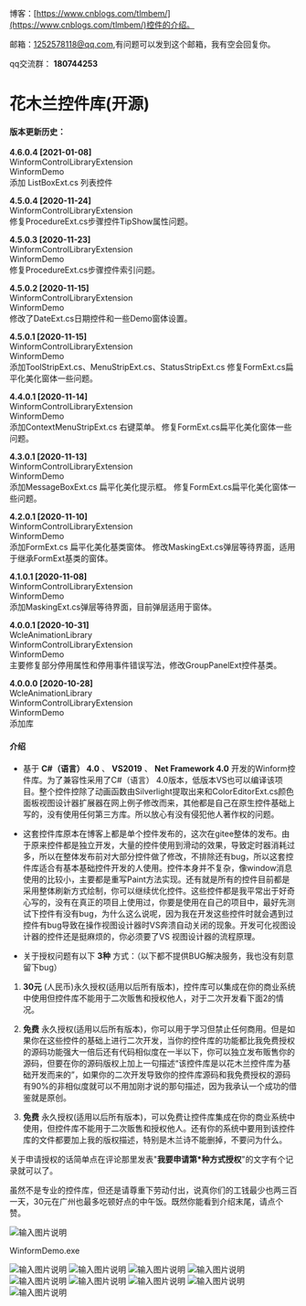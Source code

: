 博客：[https://www.cnblogs.com/tlmbem/](https://www.cnblogs.com/tlmbem/)控件的介绍。

邮箱：1252578118@qq.com,有问题可以发到这个邮箱，我有空会回复你。

qq交流群： **180744253** 


# 花木兰控件库(开源)

#### 版本更新历史：

**4.6.0.4       [2021-01-08]**  
WinformControlLibraryExtension  
WinformDemo   
添加 ListBoxExt.cs 列表控件 


**4.5.0.4       [2020-11-24]**  
WinformControlLibraryExtension  
修复ProcedureExt.cs步骤控件TipShow属性问题。 

**4.5.0.3       [2020-11-23]**  
WinformControlLibraryExtension  
WinformDemo   
修复ProcedureExt.cs步骤控件索引问题。 

**4.5.0.2       [2020-11-15]**  
WinformControlLibraryExtension  
WinformDemo   
修改了DateExt.cs日期控件和一些Demo窗体设置。 

**4.5.0.1       [2020-11-15]**  
WinformControlLibraryExtension  
WinformDemo   
添加ToolStripExt.cs、MenuStripExt.cs、StatusStripExt.cs
修复FormExt.cs扁平化美化窗体一些问题。 

**4.4.0.1       [2020-11-14]**  
WinformControlLibraryExtension  
WinformDemo   
添加ContextMenuStripExt.cs 右键菜单。
修复FormExt.cs扁平化美化窗体一些问题。 

**4.3.0.1       [2020-11-13]**  
WinformControlLibraryExtension  
WinformDemo   
添加MessageBoxExt.cs 扁平化美化提示框。
修复FormExt.cs扁平化美化窗体一些问题。 

**4.2.0.1       [2020-11-10]**  
WinformControlLibraryExtension  
WinformDemo   
添加FormExt.cs 扁平化美化基类窗体。
修改MaskingExt.cs弹层等待界面，适用于继承FormExt基类的窗体。 

**4.1.0.1       [2020-11-08]**  
WinformControlLibraryExtension  
WinformDemo   
添加MaskingExt.cs弹层等待界面，目前弹层适用于窗体。 

**4.0.0.1       [2020-10-31]**  
WcleAnimationLibrary   
WinformControlLibraryExtension  
WinformDemo   
主要修复部分停用属性和停用事件错误写法，修改GroupPanelExt控件基类。 

**4.0.0.0       [2020-10-28]**  
WcleAnimationLibrary  
WinformControlLibraryExtension  
WinformDemo  
添加库



#### 介绍
- 基于  **C#（语言） 4.0**  、 **VS2019**  、 **Net Framework 4.0**  开发的Winform控件库。为了兼容性采用了C#（语言） 4.0版本，低版本VS也可以编译该项目。整个控件控除了动画函数由Silverlight提取出来和ColorEditorExt.cs颜色面板视图设计器扩展器在网上例子修改而来，其他都是自己在原生控件基础上写的，没有使用任何第三方库。所以放心有没有侵犯他人著作权的问题。
- 这套控件库原本在博客上都是单个控件发布的，这次在gitee整体的发布。由于原来控件都是独立开发，大量的控件使用到滑动的效果，导致定时器消耗过多，所以在整体发布前对大部分控件做了修改，不排除还有bug，所以这套控件库适合有基本基础控件开发的人使用。控件本身并不复杂，像window消息使用的比较小，主要都是重写Paint方法实现。还有就是所有的控件目前都是采用整体刷新方式绘制，你可以继续优化控件。这些控件都是我平常出于好奇心写的，没有在真正的项目上使用过，你要是使用在自己的项目中，最好先测试下控件有没有bug，为什么这么说呢，因为我在开发这些控件时就会遇到过控件有bug导致在操作视图设计器时VS奔溃自动关闭的现象。开发可化视图设计器的控件还是挺麻烦的，你必须要了VS 视图设计器的流程原理。

- 关于授权问题有以下 **3种** 方式：（以下都不提供BUG解决服务，我也没有刻意留下bug）
1.  **30元** (人民币)永久授权(适用以后所有版本)，控件库可以集成在你的商业系统中使用但控件库不能用于二次贩售和授权他人，对于二次开发看下面2的情况。
2.  **免费** 永久授权(适用以后所有版本)，你可以用于学习但禁止任何商用。但是如果你在这些控件的基础上进行二次开发，当你的控件库的功能都比我免费授权的源码功能强大一倍后还有代码相似度在一半以下，你可以独立发布贩售你的源码，但要在你的源码版权上加上一句描述“该控件库是以花木兰控件库为基础开发而来的”，如果你的二次开发导致你的控件库源码和我免费授权的源码有90%的非相似度就可以不用加刚才说的那句描述，因为我承认一个成功的借鉴就是原创。

3.  **免费** 永久授权(适用以后所有版本)，可以免费让控件库集成在你的商业系统中使用，但控件库不能用于二次贩售和授权他人。还有你的系统中要用到该控件库的文件都要加上我的版权描述，特别是木兰诗不能删掉，不要问为什么。

 关于申请授权的话简单点在评论那里发表"**我要申请第*种方式授权**"的文字有个记录就可以了。

虽然不是专业的控件库，但还是请尊重下劳动付出，说真你们的工钱最少也两三百一天，30元在广州也最多吃顿好点的中午饭。既然你能看到介绍末尾，请点个赞。

![输入图片说明](https://images.gitee.com/uploads/images/2020/1029/095745_34ae7c16_7974552.png "Snipaste_2020-10-29_09-57-25.png")

WinformDemo.exe

![输入图片说明](https://images.gitee.com/uploads/images/2020/1110/113721_b73e4a1c_7974552.png "撕纸效果_Snipaste_2020-11-10_11-35-48.png")
![输入图片说明](https://images.gitee.com/uploads/images/2020/1110/114026_9faa9cb4_7974552.gif "zz (26).gif")
![输入图片说明](https://images.gitee.com/uploads/images/2020/1110/114324_8eb63922_7974552.gif "zz (27).gif")
![输入图片说明](https://images.gitee.com/uploads/images/2020/1110/114653_c7406475_7974552.gif "zz (28).gif")
![输入图片说明](https://images.gitee.com/uploads/images/2020/1110/115054_e8c3a933_7974552.gif "zz (29).gif")
![输入图片说明](https://images.gitee.com/uploads/images/2020/1110/115342_867c8db8_7974552.gif "zz (30).gif")
![输入图片说明](https://images.gitee.com/uploads/images/2020/1108/150809_633488b3_7974552.gif "zz (24).gif")
![输入图片说明](https://images.gitee.com/uploads/images/2020/1113/100304_cbb30d0b_7974552.png "Snipaste_2020-11-13_10-00-50.png")
![输入图片说明](https://images.gitee.com/uploads/images/2021/0108/195533_13988778_7974552.png "Snipaste_2021-01-08_19-54-54.png")